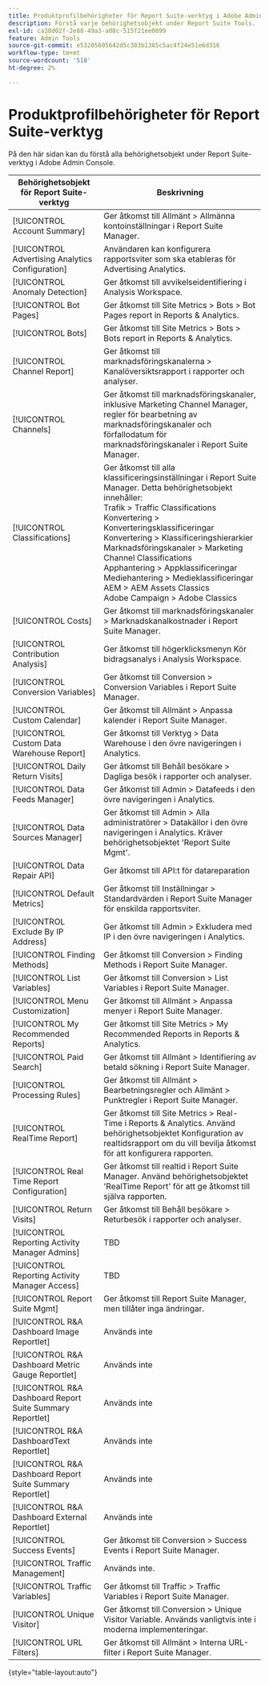 ```yaml
---
title: Produktprofilbehörigheter för Report Suite-verktyg i Adobe Admin Console
description: Förstå varje behörighetsobjekt under Report Suite Tools.
exl-id: ca38d02f-2e88-49a3-a08c-515f21ee0099
feature: Admin Tools
source-git-commit: e53205605642d5c383b1385c5ac4f24e51e6d316
workflow-type: tm+mt
source-wordcount: '518'
ht-degree: 2%

---
```


# Produktprofilbehörigheter för Report Suite-verktyg

På den här sidan kan du förstå alla behörighetsobjekt under Report Suite-verktyg i Adobe Admin Console.

| Behörighetsobjekt för Report Suite-verktyg | Beskrivning |
|------|------|
| [!UICONTROL Account Summary] | Ger åtkomst till Allmänt > Allmänna kontoinställningar i Report Suite Manager. |
| [!UICONTROL Advertising Analytics Configuration] | Användaren kan konfigurera rapportsviter som ska etableras för Advertising Analytics. |
| [!UICONTROL Anomaly Detection] | Ger åtkomst till avvikelseidentifiering i Analysis Workspace. |
| [!UICONTROL Bot Pages] | Ger åtkomst till Site Metrics > Bots > Bot Pages report in Reports &amp; Analytics. |
| [!UICONTROL Bots] | Ger åtkomst till Site Metrics > Bots > Bots report in Reports &amp; Analytics. |
| [!UICONTROL Channel Report] | Ger åtkomst till marknadsföringskanalerna > Kanalöversiktsrapport i rapporter och analyser. |
| [!UICONTROL Channels] | Ger åtkomst till marknadsföringskanaler, inklusive Marketing Channel Manager, regler för bearbetning av marknadsföringskanaler och förfallodatum för marknadsföringskanaler i Report Suite Manager. |
| [!UICONTROL Classifications] | Ger åtkomst till alla klassificeringsinställningar i Report Suite Manager. Detta behörighetsobjekt innehåller: <br>Trafik > Traffic Classifications<br>Konvertering > Konverteringsklassificeringar<br>Konvertering > Klassificeringshierarkier<br>Marknadsföringskanaler > Marketing Channel Classifications<br>Apphantering > Appklassificeringar<br>Mediehantering > Medieklassificeringar<br>AEM > AEM Assets Classics<br>Adobe Campaign > Adobe Classics |
| [!UICONTROL Costs] | Ger åtkomst till marknadsföringskanaler > Marknadskanalkostnader i Report Suite Manager. |
| [!UICONTROL Contribution Analysis] | Ger åtkomst till högerklicksmenyn Kör bidragsanalys i Analysis Workspace. |
| [!UICONTROL Conversion Variables] | Ger åtkomst till Conversion > Conversion Variables i Report Suite Manager. |
| [!UICONTROL Custom Calendar] | Ger åtkomst till Allmänt > Anpassa kalender i Report Suite Manager. |
| [!UICONTROL Custom Data Warehouse Report] | Ger åtkomst till Verktyg > Data Warehouse i den övre navigeringen i Analytics. |
| [!UICONTROL Daily Return Visits] | Ger åtkomst till Behåll besökare > Dagliga besök i rapporter och analyser. |
| [!UICONTROL Data Feeds Manager] | Ger åtkomst till Admin > Datafeeds i den övre navigeringen i Analytics. |
| [!UICONTROL Data Sources Manager] | Ger åtkomst till Admin > Alla administratörer > Datakällor i den övre navigeringen i Analytics. Kräver behörighetsobjektet &#39;Report Suite Mgmt&#39;. |
| [!UICONTROL Data Repair API] | Ger åtkomst till API:t för datareparation |
| [!UICONTROL Default Metrics] | Ger åtkomst till Inställningar > Standardvärden i Report Suite Manager för enskilda rapportsviter. |
| [!UICONTROL Exclude By IP Address] | Ger åtkomst till Admin > Exkludera med IP i den övre navigeringen i Analytics. |
| [!UICONTROL Finding Methods] | Ger åtkomst till Conversion > Finding Methods i Report Suite Manager. |
| [!UICONTROL List Variables] | Ger åtkomst till Conversion > List Variables i Report Suite Manager. |
| [!UICONTROL Menu Customization] | Ger åtkomst till Allmänt > Anpassa menyer i Report Suite Manager. |
| [!UICONTROL My Recommended Reports] | Ger åtkomst till Site Metrics > My Recommended Reports in Reports &amp; Analytics. |
| [!UICONTROL Paid Search] | Ger åtkomst till Allmänt > Identifiering av betald sökning i Report Suite Manager. |
| [!UICONTROL Processing Rules] | Ger åtkomst till Allmänt > Bearbetningsregler och Allmänt > Punktregler i Report Suite Manager. |
| [!UICONTROL RealTime Report] | Ger åtkomst till Site Metrics > Real-Time i Reports &amp; Analytics. Använd behörighetsobjektet Konfiguration av realtidsrapport om du vill bevilja åtkomst för att konfigurera rapporten. |
| [!UICONTROL Real Time Report Configuration] | Ger åtkomst till realtid i Report Suite Manager. Använd behörighetsobjektet &#39;RealTime Report&#39; för att ge åtkomst till själva rapporten. |
| [!UICONTROL Return Visits] | Ger åtkomst till Behåll besökare > Returbesök i rapporter och analyser. |
| [!UICONTROL Reporting Activity Manager Admins] | TBD |
| [!UICONTROL Reporting Activity Manager Access] | TBD |
| [!UICONTROL Report Suite Mgmt] | Ger åtkomst till Report Suite Manager, men tillåter inga ändringar. |
| [!UICONTROL R&A Dashboard Image Reportlet] | Används inte |
| [!UICONTROL R&A Dashboard Metric Gauge Reportlet] | Används inte |
| [!UICONTROL R&A Dashboard Report Suite Summary Reportlet] | Används inte |
| [!UICONTROL R&A DashboardText Reportlet] | Används inte |
| [!UICONTROL R&A Dashboard Report Suite Summary Reportlet] | Används inte |
| [!UICONTROL R&A Dashboard External Reportlet] | Används inte |
| [!UICONTROL Success Events] | Ger åtkomst till Conversion > Success Events i Report Suite Manager. |
| [!UICONTROL Traffic Management] | Används inte. |
| [!UICONTROL Traffic Variables] | Ger åtkomst till Traffic > Traffic Variables i Report Suite Manager. |
| [!UICONTROL Unique Visitor] | Ger åtkomst till Conversion > Unique Visitor Variable. Används vanligtvis inte i moderna implementeringar. |
| [!UICONTROL URL Filters] | Ger åtkomst till Allmänt > Interna URL-filter i Report Suite Manager. |

{style="table-layout:auto"}